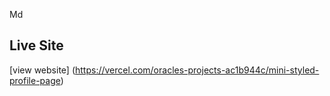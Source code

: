 Md
##  Live Site
[view website] (https://vercel.com/oracles-projects-ac1b944c/mini-styled-profile-page)
